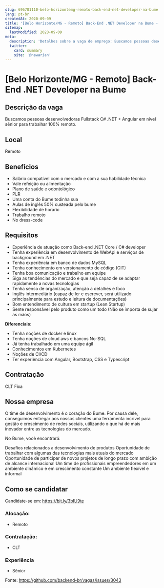 ```yaml
---
slug: 696781110-belo-horizontemg-remoto-back-end-net-developer-na-bume
lang: pt-br
createdAt: 2020-09-09
title: '[Belo Horizonte/MG - Remoto] Back-End .NET Developer na Bume - Vaga de Emprego'
sitemap:
  lastModified: 2020-09-09
meta:
  description: 'Detalhes sobre a vaga de emprego: Buscamos pessoas desenvolvedoras Fullstack C# .NET + Angular em nível sênior para trabalhar 100% remoto.'
  twitter:
    card: summary
    site: '@nawarian'
---
```


# [Belo Horizonte/MG - Remoto] Back-End .NET Developer na Bume

## Descrição da vaga

Buscamos pessoas desenvolvedoras Fullstack C# .NET + Angular em nível sênior para trabalhar 100% remoto.

## Local

Remoto

## Benefícios

- Salário compatível com o mercado e com a sua habilidade técnica
- Vale refeição ou alimentação
- Plano de saúde e odontológico
- PLR
- Uma conta do Bume todinha sua
- Aulas de inglês 50% custeada pelo bume
- Flexibilidade de horário
- Trabalho remoto
- No dress-code

## Requisitos

- Experiência de atuação como Back-end .NET Core / C# developer
- Tenha experiência em desenvolvimento de WebApi e serviços de background em .NET
- Tenha experiência em banco de dados MySQL
- Tenha conhecimento em versionamento de código (GIT)
- Tenha boa comunicação e trabalho em equipe
- Siga as tendências do mercado e que seja capaz de se adaptar rapidamente a novas tecnologias
- Tenha senso de organização, atenção a detalhes e foco
- Inglês intermediário (capaz de ler e escrever, será utilizado principalmente para estudo e leitura de documentações)
- Bom entendimento de cultura em startup (Lean Startup)
- Sente responsável pelo produto como um todo (Não se importa de sujar as mãos)

**Diferenciais:**
- Tenha noções de docker e linux
- Tenha noções de cloud aws e bancos No-SQL
- Já tenha trabalhado em uma equipe ágil
- Conhecimentos em Kubernetes
- Noções de CI/CD
- Ter experiência com Angular, Bootstrap, CSS e Typescript

## Contratação

CLT Fixa 

## Nossa empresa

O time de desenvolvimento é o coração do Bume. Por causa dele, conseguimos entregar aos nossos clientes uma ferramenta incrível para gestão e crescimento de redes sociais, utilizando o que há de mais inovador entre as tecnologias do mercado.

No Bume, você encontrará:

Desafios relacionados a desenvolvimento de produtos
Oportunidade de trabalhar com algumas das tecnologias mais atuais do mercado
Oportunidade de participar de novos projetos de longo prazo com ambição de alcance internacional
Um time de profissionais empreendedores em um ambiente dinâmico e em crescimento constante
Um ambiente flexível e informal

## Como se candidatar

Candidate-se em: https://bit.ly/3bIU9te

### Alocação:
- Remoto

### Contratação:
- CLT

### Experiência
- Sênior

Fonte: https://github.com/backend-br/vagas/issues/3043